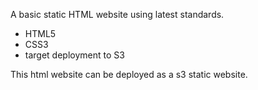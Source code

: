 
A basic static HTML website using latest standards.

- HTML5
- CSS3
- target deployment to S3

This html website can be deployed as a s3 static website.
